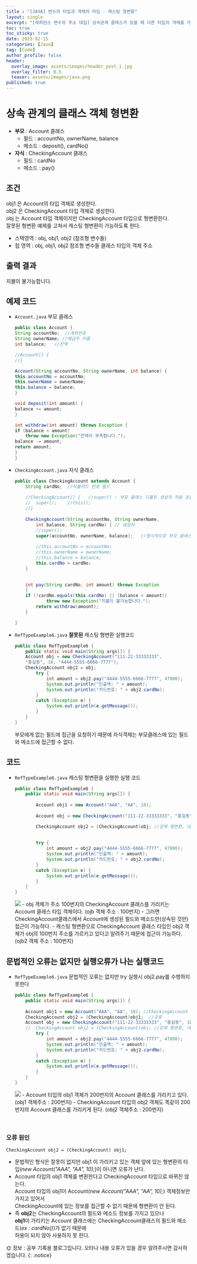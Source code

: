```yaml
---
title : "[JAVA] 변수의 타입과 객체의 타입 - 캐스팅 형변환"
layout: single
excerpt: "[레퍼런스 변수의 주소 대입] 상속관계 클래스가 있을 때 다른 타입의 객체를 가르키는 클래스 변수를 강제로 형변환 한다."
toc: true
toc_sticky: true
date: 2023-02-15
categories: [Java]
tag: [Code]
author_profile: false
header:
  overlay_image: assets/images/header_post_1.jpg
  overlay_filter: 0.5 
  teaser: assets/images/java.png
published: true
---
```


# 상속 관계의 클래스 객체 형변환  

- **부모** : Account 클래스  
    - 필드 : accountNo, ownerName, balance  
    - 메소드 : deposit(), cardNo()
- **자식** : CheckingAccount 클래스  
    - 필드 : cardNo  
    - 메소드 : pay()  

## 조건  
obj1 은 Account의 타입 객체로 생성한다.  
obj2 은 CheckingAccount 타입 객체로 생성한다.  
obj 는 Account 타입 객체이지만 CheckingAccount 타입으로 형변환한다.  
잘못된 형변환 예제를 고쳐서 캐스팅 형변환이 가능하도록 한다.

- 스택영역 : obj, obj1, obj2 (참조형 변수들)
- 힙 영역 : obj, obj1, obj2 참조형 변수들 클래스 타입의 객체 주소

## 출력 결과  
지불이 불가능합니다.

## 예제 코드  
- `Account.java` 부모 클래스
    ```java
    public class Account {
    String accountNo;  //계좌번호
    String ownerName; //예금주 이름
    int balance;   //잔액
    
    //Account() {  
    //}
    
    Account(String accountNo, String ownerName, int balance) { 
    this.accountNo = accountNo; 
    this.ownerName = ownerName; 
    this.balance = balance; 
    } 
    
    void deposit(int amount) { 
    balance += amount;
    }
    
    int withdraw(int amount) throws Exception {
    if (balance < amount) 
        throw new Exception("잔액이 부족합니다."); 
    balance -= amount;
    return amount;
    }
    }
    ```

- `CheckingAccount.java` 자식 클래스
    ```java
    public class CheckingAccount extends Account {
        String cardNo; 	//직불카드 번호 필드
        
        //CheckingAccount() {	//super() : 부모 클래스 디폴트 생성자 자동 호출
        //	super();	//this();
        //}
        
        CheckingAccount(String accountNo, String ownerName,
            int balance, String cardNo) { // 생성자
            //super();
            super(accountNo, ownerName, balance);	//명시적으로 부모 클래스 생성자 호출
            
            //this.accountNo = accountNo;
            //this.ownerName = ownerName;
            //this.balance = balance;
            this.cardNo = cardNo;
        }
        

        int pay(String cardNo, int amount) throws Exception 
        { 
        if (!cardNo.equals(this.cardNo) || (balance < amount))
                throw new Exception("지불이 불가능합니다.");
            return withdraw(amount);
        }

    }
    ```

- `RefTypeExample6.java` **잘못된** 캐스팅 형변환 실행코드  
    ```java
    public class RefTypeExample6 {
        public static void main(String args[]) {
        Account obj = new CheckingAccount("111-22-33333333",
        "홍길동", 10, "4444-5555-6666-7777");
        CheckingAccount obj2 = obj;
            try {
                int amount = obj2.pay("4444-5555-6666-7777", 47000); 
                System.out.println("인출액: " + amount);
                System.out.println("카드번호: " + obj2.cardNo);
            }
            catch (Exception e) { 
                System.out.println(e.getMessage());
            }
        }
    }
    ```
    부모에게 없는 필드에 접근을 요청하기 때문에 자식객체는 부모클래스에 있는 필드와 메소드에 접근할 수 없다.  

## 코드  
- `RefTypeExample6.java` 캐스팅 형변환을 실행한 실행 코드
    ```java
    public class RefTypeExample6 {
        public static void main(String args[]) {
            
            Account obj1 = new Account("AAA", "AA", 10);
            
            Account obj = new CheckingAccount("111-22-33333333", "홍길동", 10, "4444-5555-6666-7777");

            CheckingAccount obj2 = (CheckingAccount)obj; //강제 형변환, 대입이 가능해진다.
            
            
            try {
                int amount = obj2.pay("4444-5555-6666-7777", 47000); 
                System.out.println("인출액: " + amount);
                System.out.println("카드번호: " + obj2.cardNo);
            }
            catch (Exception e) { 
                System.out.println(e.getMessage());
            }
        }
    }
    ```  
    <img src="/images/2023-02-15-casting/casting1.png">
    - obj 객체가 주소 100번지의 CheckingAccount 클래스를 가리키는 Account 클래스 타입 객체이다.   
    (ojb 객체 주소 : 100번지)  
    - 그러면 CheckingAccount클래스에서 Account에 생성된 필드와 메소드만(상속된 것만) 접근이 가능하다.  
    - 캐스팅 형변환으로 CheckingAccount 클래스 타입인 obj2 객체가 obj의 100번지 주소를 가르키고 있다고 알려주기 때문에 접근이 가능하다.  
    (ojb2 객체 주소 : 100번지)
    
## 문법적인 오류는 없지만 실행오류가 나는 실행코드  

- `RefTypeExample6.java` 문법적인 오류는 없지만 try 실행시 obj2.pay를 수행하지 못한다  
    ```java
    public class RefTypeExample6 {
        public static void main(String args[]) {
        
        Account obj1 = new Account("AAA", "AA", 10); //CheckingAccount 형변환 타입이 아니다
        CheckingAccount obj2 = (CheckingAccount)obj1;  //오류
        Account obj = new CheckingAccount("111-22-33333333", "홍길동", 10, "4444-5555-6666-7777");
        //  CheckingAccount obj2 = (CheckingAccount)obj; //강제 형변환, 대입이 가능해진다.
            try {
                int amount = obj2.pay("4444-5555-6666-7777", 47000); 
                System.out.println("인출액: " + amount);
                System.out.println("카드번호: " + obj2.cardNo);
            }
            catch (Exception e) { 
                System.out.println(e.getMessage());
            }
        }
    }
    ```
    <img src="/images/2023-02-15-casting/casting2.png">  
    - Account 타입의 obj1 객체가 200번지의 Account 클래스를 가리키고 있다.  
    (obj1 객체주소 : 200번지)  
    - CheckingAccount 타입의 obj2 객체도 똑같이 200번지의 Account 클래스를 가리키게 된다.  
    (obj2 객체주소 : 200번지)  

<br>

### 오류 원인  
`CheckingAccount obj2 = (CheckingAccount) obj1;`  
- 문법적인 형식은 잘못이 없지만 obj1 이 가리키고 있는 객체 앞에 있는 형변환의 타입(*new Account("AAA", "AA", 10);*)이 아니면 오류가 난다.  
- Account 타입의 obj1 객체를 변환한다고 CheckingAccount 타입으로 바뀌진 않는다.  
Account 타입의 obj1이 Account(*new Account("AAA", "AA", 10);*) 객체정보만 가지고 있어서  
CheckingAccount에 있는 정보를 접근할 수 없기 때문에 형변환이 안 된다.  
- 즉 **obj2**는 CheckingAccount의 필드와 메소드 정보를 가지고 있으나   
**obj1**이 가리키는 Account 클래스에는 CheckingAccount클래스의 필드와 메소드(*ex : cardNo()*)가 없기 때문에  
허용이 되지 않아 사용하지 못 한다.


🌞 정보 : 공부 기록용 블로그입니다. 오타나 내용 오류가 있을 경우 알려주시면 감사하겠습니다.
{: .notice}
